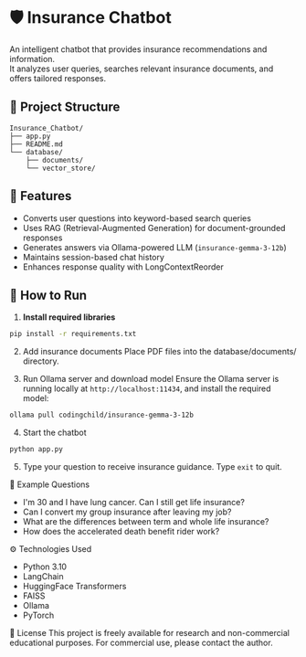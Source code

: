 # 🛡️ Insurance Chatbot

An intelligent chatbot that provides insurance recommendations and information.  
It analyzes user queries, searches relevant insurance documents, and offers tailored responses.

## 📁 Project Structure

```
Insurance_Chatbot/
├── app.py
├── README.md
└── database/
    ├── documents/
    └── vector_store/
```

## 🧠 Features

- Converts user questions into keyword-based search queries
- Uses RAG (Retrieval-Augmented Generation) for document-grounded responses
- Generates answers via Ollama-powered LLM (`insurance-gemma-3-12b`)
- Maintains session-based chat history
- Enhances response quality with LongContextReorder

## 🚀 How to Run

1. **Install required libraries**

```bash
pip install -r requirements.txt
```

2. Add insurance documents
Place PDF files into the database/documents/ directory.

3. Run Ollama server and download model
Ensure the Ollama server is running locally at `http://localhost:11434`, and install the required model:

```bash
ollama pull codingchild/insurance-gemma-3-12b
```

4. Start the chatbot
```bash
python app.py
```

5. Type your question to receive insurance guidance. Type `exit` to quit.

💬 Example Questions
- I'm 30 and I have lung cancer. Can I still get life insurance?
- Can I convert my group insurance after leaving my job?
- What are the differences between term and whole life insurance?
- How does the accelerated death benefit rider work?

⚙️ Technologies Used
- Python 3.10
- LangChain
- HuggingFace Transformers
- FAISS
- Ollama
- PyTorch

📝 License
This project is freely available for research and non-commercial educational purposes.
For commercial use, please contact the author.